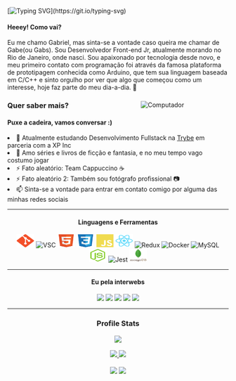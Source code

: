 [![Typing SVG](https://readme-typing-svg.herokuapp.com?duration=4000&color=A9A9A9&lines=Hii+%3AD;I'm+Gabriel%2C+but+call+me+Gabe.;Welcome+to+my+office!)](https://git.io/typing-svg)
<div>
  <h4>Heeey! Como vai?</h4>
  <p>Eu me chamo Gabriel, mas sinta-se a vontade caso queira me chamar de Gabe(ou Gabs). Sou Desenvolvedor Front-end Jr, atualmente morando no Rio de       Janeiro, onde nasci. Sou apaixonado por tecnologia desde novo, e meu primeiro contato com programação foi através da famosa plataforma de prototipagem conhecida como Arduino, que tem sua linguagem baseada em C/C++ e sinto orgulho por ver que algo que começou como um interesse, hoje faz parte do meu dia-a-dia. 🚀</p>
</div>

<div>
<img src="https://i.imgflip.com/1wqw81.jpg" min-width="200px" max-width="200px" width="200px" align="right" alt="Computador">
  <div align="left" style="display: inline_block">
    <h3><strong>Quer saber mais?</strong></h3>
    <h4><strong>Puxe a cadeira, vamos conversar :)</strong></h4>
    <li>🔭 Atualmente estudando Desenvolvimento Fullstack na <a href="https://betrybe.com">Trybe</a> em parceria com a XP Inc</li>
    <li>👾 Amo séries e livros de ficção e fantasia, e no meu tempo vago costumo jogar</li>
    <li>⚡ Fato aleatório: Team Cappuccino ☕ </li>
    <li>⚡ Fato aleatório 2: Também sou fotógrafo profissional 📷 </li>
    <li>📫 Sinta-se a vontade para entrar em contato comigo por alguma das minhas redes sociais</li>
  </div>
</div>
<hr>
<div align="center">
  <h4>Linguagens e Ferramentas</h4
    <section align="center" style="margin-top: 30px" style="display: inline_block">
      <img alt="GIT" height="30" width="40" src="https://raw.githubusercontent.com/devicons/devicon/master/icons/git/git-original.svg"/> 
      <img alt="VSC" height="30" width="40" src="https://cdn.jsdelivr.net/gh/devicons/devicon/icons/vscode/vscode-original.svg" />
      <img alt="HTML" height="30" width="40" src="https://raw.githubusercontent.com/devicons/devicon/master/icons/html5/html5-original.svg">
      <img alt="CSS" height="30" width="40" src="https://raw.githubusercontent.com/devicons/devicon/master/icons/css3/css3-original.svg">
      <img alt="JavaScript" height="30" width="40" src="https://raw.githubusercontent.com/devicons/devicon/master/icons/javascript/javascript-plain.svg">
      <img alt="React" height="30" width="40" src="https://raw.githubusercontent.com/devicons/devicon/master/icons/react/react-original.svg">
      <img alt="Redux" height="30" width="40" src="https://cdn.jsdelivr.net/gh/devicons/devicon/icons/redux/redux-original.svg"/>
      <img alt="Docker" height="30" width="40" src="https://cdn.jsdelivr.net/gh/devicons/devicon/icons/docker/docker-plain-wordmark.svg"/>
      <img alt="MySQL" height="30" width="40" src="https://cdn.jsdelivr.net/gh/devicons/devicon/icons/mysql/mysql-plain-wordmark.svg"/>
      <img alt="NodeJS" height="30" width="40" src="https://raw.githubusercontent.com/devicons/devicon/master/icons/nodejs/nodejs-original.svg">
      <img alt="Jest" height="30" width="40" src="https://cdn.jsdelivr.net/gh/devicons/devicon/icons/jest/jest-plain.svg" />
      <img alt="MongoDB" height="30" width="40" src="https://raw.githubusercontent.com/devicons/devicon/master/icons/mongodb/mongodb-original-wordmark.svg"/>
    </section>
</div>
<hr>
<h4 align="center">Eu pela interwebs</h4>
<div align=center>
  <a href="https://www.linkedin.com/in/gabrielnerysilva/" target="_blank"><img src="https://img.shields.io/badge/linkedin-%23181717.svg?style=for-the-badge&logo=linkedin&logoColor=31A8FF"></a> 
  <a href="mailto:gabe.nery@live.com" target="_blank"><img src="https://img.shields.io/badge/Microsoft_Outlook-%23181717?style=for-the-badge&logo=microsoft-outlook&logoColor=31A8FF"></a> 
  <a href="https://instagram.com/gabe.nery" target="_blank"><img src="https://img.shields.io/badge/Instagram-%23181717.svg?style=for-the-badge&logo=Instagram&logoColor=FF61F6"></a>
  <a href="https://twitter.com/gabenerys" target="_blank"><img src="https://img.shields.io/badge/Twitter-%23181717.svg?style=for-the-badge&logo=Twitter&logoColor=231287B1"></a>
  <a href="https://gabrielnerys.github.io/" target="_blank"><img src="https://img.shields.io/badge/Portfolio-%23181717.svg?style=for-the-badge&logo=react&logoColor=#white"></a>
</div>
<hr>
<h3 align="center">Profile Stats</h3>
<div align="center">
   <a href="https://github.com/gabrielnerys">
   <img align="center" src="http://github-readme-streak-stats.herokuapp.com?user=gabrielnerys&theme=github-dark&hide_border=true&date_format=j%20M%5B%20Y%5D&stroke=5B80CA&dates=5B80CA&fire=5B80CA&ring=5B80CA">
<br>

<br>
   <img height:"180em" src="https://github-readme-stats.vercel.app/api?username=gabrielnerys&show_icons=true&hide_border=true&theme=github_dark">
   <img height:"180em" src="https://github-readme-stats.vercel.app/api/top-langs/?username=gabrielnerys&theme=github_dark&hide_border=true">
<br>
<br>
   <a href="https://github.com/gabrielnerys/trybe-exercicios" target="_blank"><img align="center" src="https://github-readme-stats.vercel.app/api/pin/?username=gabrielnerys&repo=trybe-exercicios&theme=github_dark&border_radius=10&border_color=5B80CA"></a>
   <a href="https://github.com/gabrielnerys/gabrielnerys.github.io" target="_blank"><img align="center" src="https://github-readme-stats.vercel.app/api/pin/?username=gabrielnerys&repo=gabrielnerys.github.io&theme=github_dark&border_radius=10&border_color=5B80CA"></a>
</div>
<br/>


